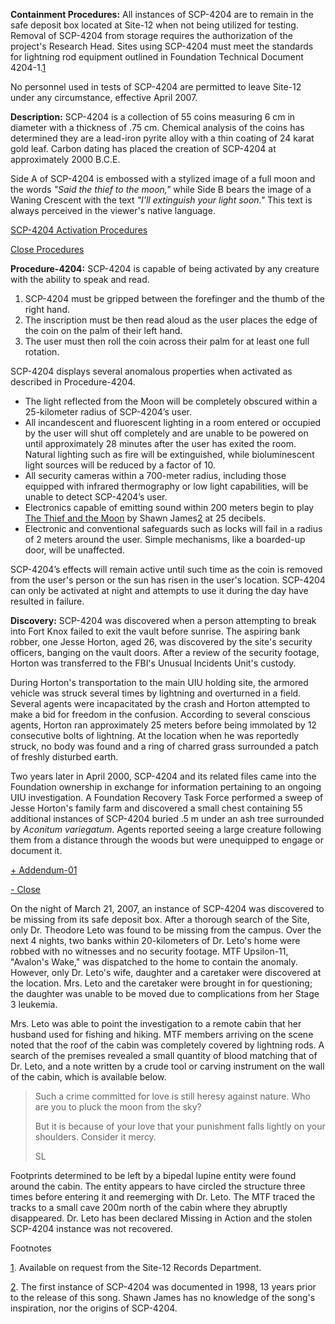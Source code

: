 **Containment Procedures:** All instances of SCP-4204 are to remain in the safe deposit box located at Site-12 when not being utilized for testing. Removal of SCP-4204 from storage requires the authorization of the project's Research Head. Sites using SCP-4204 must meet the standards for lightning rod equipment outlined in Foundation Technical Document 4204-1.[1](javascript:;)

No personnel used in tests of SCP-4204 are permitted to leave Site-12 under any circumstance, effective April 2007.

**Description:** SCP-4204 is a collection of 55 coins measuring 6 cm in diameter with a thickness of .75 cm. Chemical analysis of the coins has determined they are a lead-iron pyrite alloy with a thin coating of 24 karat gold leaf. Carbon dating has placed the creation of SCP-4204 at approximately 2000 B.C.E.

Side A of SCP-4204 is embossed with a stylized image of a full moon and the words _"Said the thief to the moon,"_ while Side B bears the image of a Waning Crescent with the text _"I'll extinguish your light soon."_ This text is always perceived in the viewer's native language.

[SCP-4204 Activation Procedures](javascript:;)

[Close Procedures](javascript:;)

**Procedure-4204:** SCP-4204 is capable of being activated by any creature with the ability to speak and read.

1.  SCP-4204 must be gripped between the forefinger and the thumb of the right hand.
2.  The inscription must be then read aloud as the user places the edge of the coin on the palm of their left hand.
3.  The user must then roll the coin across their palm for at least one full rotation.

SCP-4204 displays several anomalous properties when activated as described in Procedure-4204.

*   The light reflected from the Moon will be completely obscured within a 25-kilometer radius of SCP-4204’s user.
*   All incandescent and fluorescent lighting in a room entered or occupied by the user will shut off completely and are unable to be powered on until approximately 28 minutes after the user has exited the room. Natural lighting such as fire will be extinguished, while bioluminescent light sources will be reduced by a factor of 10.
*   All security cameras within a 700-meter radius, including those equipped with infrared thermography or low light capabilities, will be unable to detect SCP-4204’s user.
*   Electronics capable of emitting sound within 200 meters begin to play [The Thief and the Moon](https://www.youtube.com/watch?v=gFZGt6bMAXA) by Shawn James[2](javascript:;) at 25 decibels.
*   Electronic and conventional safeguards such as locks will fail in a radius of 2 meters around the user. Simple mechanisms, like a boarded-up door, will be unaffected.

SCP-4204’s effects will remain active until such time as the coin is removed from the user's person or the sun has risen in the user's location. SCP-4204 can only be activated at night and attempts to use it during the day have resulted in failure.

**Discovery:** SCP-4204 was discovered when a person attempting to break into Fort Knox failed to exit the vault before sunrise. The aspiring bank robber, one Jesse Horton, aged 26, was discovered by the site's security officers, banging on the vault doors. After a review of the security footage, Horton was transferred to the FBI's Unusual Incidents Unit's custody.

During Horton's transportation to the main UIU holding site, the armored vehicle was struck several times by lightning and overturned in a field. Several agents were incapacitated by the crash and Horton attempted to make a bid for freedom in the confusion. According to several conscious agents, Horton ran approximately 25 meters before being immolated by 12 consecutive bolts of lightning. At the location when he was reportedly struck, no body was found and a ring of charred grass surrounded a patch of freshly disturbed earth.

Two years later in April 2000, SCP-4204 and its related files came into the Foundation ownership in exchange for information pertaining to an ongoing UIU investigation. A Foundation Recovery Task Force performed a sweep of Jesse Horton's family farm and discovered a small chest containing 55 additional instances of SCP-4204 buried .5 m under an ash tree surrounded by _Aconitum variegatum_. Agents reported seeing a large creature following them from a distance through the woods but were unequipped to engage or document it.

[+ Addendum-01](javascript:;)

[\- Close](javascript:;)

On the night of March 21, 2007, an instance of SCP-4204 was discovered to be missing from its safe deposit box. After a thorough search of the Site, only Dr. Theodore Leto was found to be missing from the campus. Over the next 4 nights, two banks within 20-kilometers of Dr. Leto's home were robbed with no witnesses and no security footage. MTF Upsilon-11, "Avalon's Wake," was dispatched to the home to contain the anomaly. However, only Dr. Leto's wife, daughter and a caretaker were discovered at the location. Mrs. Leto and the caretaker were brought in for questioning; the daughter was unable to be moved due to complications from her Stage 3 leukemia.

Mrs. Leto was able to point the investigation to a remote cabin that her husband used for fishing and hiking. MTF members arriving on the scene noted that the roof of the cabin was completely covered by lightning rods. A search of the premises revealed a small quantity of blood matching that of Dr. Leto, and a note written by a crude tool or carving instrument on the wall of the cabin, which is available below.

> Such a crime committed for love is still heresy against nature. Who are you to pluck the moon from the sky?
> 
> But it is because of your love that your punishment falls lightly on your shoulders. Consider it mercy.
> 
> SL

Footprints determined to be left by a bipedal lupine entity were found around the cabin. The entity appears to have circled the structure three times before entering it and reemerging with Dr. Leto. The MTF traced the tracks to a small cave 200m north of the cabin where they abruptly disappeared. Dr. Leto has been declared Missing in Action and the stolen SCP-4204 instance was not recovered.

Footnotes

[1](javascript:;). Available on request from the Site-12 Records Department.

[2](javascript:;). The first instance of SCP-4204 was documented in 1998, 13 years prior to the release of this song. Shawn James has no knowledge of the song's inspiration, nor the origins of SCP-4204.